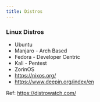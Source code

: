 ```yaml
---
title: Distros
---
```


### Linux Distros

- Ubuntu
- Manjaro - Arch Based
- Fedora - Developer Centric
- Kali - Pentest
- ZorinOS
- https://nixos.org/
- https://www.deepin.org/index/en

Ref: https://distrowatch.com/
